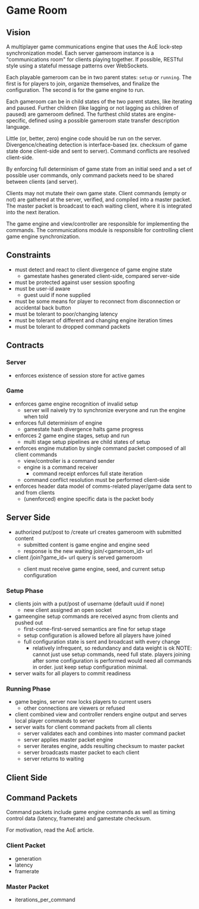 # Game Room

## Vision

A multiplayer game communications engine that uses the AoE lock-step synchronization model.
Each server gameroom instance is a "communications room" for clients playing together.
If possible, RESTful style using a stateful message patterns over WebSockets.

Each playable gameroom can be in two parent states: `setup` or `running`.
The first is for players to join, organize themselves, and finalize the configuration.
The second is for the game engine to run.

Each gameroom can be in child states of the two parent states, like iterating and paused.
Further children (like lagging or not lagging as children of paused) are gameroom defined.
The furthest child states are engine-specific, defined using a possible gameroom state transfer description language.

Little (or, better, zero) engine code should be run on the server.
Divergence/cheating detection is interface-based (ex. checksum of game state done client-side and sent to server).
Command conflicts are resolved client-side.

By enforcing full determinism of game state from an initial seed and a set of possible user commands, only command packets need to be shared between clients (and server).

Clients may not mutate their own game state.
Client commands (empty or not) are gathered at the server, verified, and compiled into a master packet.
The master packet is broadcast to each waiting client, where it is integrated into the next iteration.

The game engine and view/controller are responsible for implementing the commands.
The communications module is responsible for controlling client game engine synchronization.

## Constraints

- must detect and react to client divergence of game engine state
    - gamestate hashes generated client-side, compared server-side
- must be protected against user session spoofing
- must be user-id aware
    - guest uuid if none supplied
- must be some means for player to reconnect from disconnection or accidental back button
- must be tolerant to poor/changing latency
- must be tolerant of different and changing engine iteration times
- must be tolerant to dropped command packets

## Contracts

### Server

- enforces existence of session store for active games

### Game

- enforces game engine recognition of invalid setup
    - server will naively try to synchronize everyone and run the engine when told
- enforces full determinism of engine
    - gamestate hash divergence halts game progress
- enforces 2 game engine stages, setup and run
    - multi stage setup pipelines are child states of setup
- enforces engine mutation by single command packet composed of all client commands
    - view/controller is a command sender
    - engine is a command receiver
        - command receipt enforces full state iteration
    - command conflict resolution must be performed client-side
- enforces header data model of comms-related player/game data sent to and from clients
    - (unenforced) engine specific data is the packet body

## Server Side

- authorized put/post to /create url creates gameroom with submitted content
    - submitted content is game engine and engine seed
    - response is the new waiting join/<gameroom_id> url
- client /join?game_id=<game> url query is served gameroom
    - client must receive game engine, seed, and current setup configuration

### Setup Phase

- clients join with a put/post of username (default uuid if none)
    - new client assigned an open socket
- gameengine setup commands are received async from clients and pushed out
    - first-come-first-served semantics are fine for setup stage
    - setup configuration is allowed before all players have joined
    - full configuration state is sent and broadcast with every change
        - relatively infrequent, so redundancy and data weight is ok
    NOTE: cannot just use setup commands, need full state.  players joining after some configuration is performed would need all commands in order.  just keep setup configuration minimal.
- server waits for all players to commit readiness

### Running Phase

- game begins, server now locks players to current users
    - other connections are viewers or refused
- client combined view and controller renders engine output and serves
  local player commands to server
- server waits for client command packets from all clients
    - server validates each and combines into master command packet
    - server applies master packet engine
    - server iterates engine, adds resulting checksum to master packet
    - server broadcasts master packet to each client
    - server returns to waiting

## Client Side
 

## Command Packets

Command packets include game engine commands as well as timing control data (latency, framerate) and gamestate checksum.

For motivation, read the AoE article.

### Client Packet

- generation
- latency
- framerate

### Master Packet

- iterations_per_command
